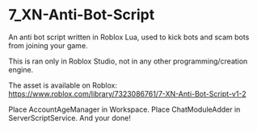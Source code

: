 # 7_XN-Anti-Bot-Script
An anti bot script written in Roblox Lua, used to kick bots and scam bots from joining your game.

This is ran only in Roblox Studio, not in any other programming/creation engine.

The asset is available on Roblox: https://www.roblox.com/library/7323086761/7-XN-Anti-Bot-Script-v1-2

Place AccountAgeManager in Workspace.
Place ChatModuleAdder in ServerScriptService.
And your done!
